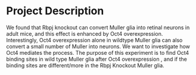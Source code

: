 Project Description
=====================


We found that Rbpj knockout can convert Muller glia into retinal neurons in adult mice, and this effect is enhanced by Oct4 overexpression. Interestingly, Oct4 overexpression alone in wildtype Muller glia can also convert a small number of Muller into neurons.
We want to investigate how Oct4 mediates the process.
The purpose of this experiment is to find Oct4 binding sites in wild type  Muller glia after Oct4 overexpression , and if the binding sites are different/more in the Rbpj Knockout Muller glia.


